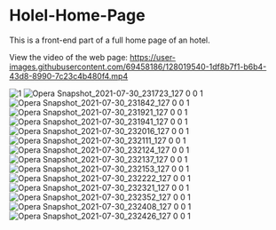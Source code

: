 # Holel-Home-Page
This is a front-end part of a full home page of an hotel. 

View the video of the web page: 
https://user-images.githubusercontent.com/69458186/128019540-1df8b7f1-b6b4-43d8-8990-7c23c4b480f4.mp4

![1](https://user-images.githubusercontent.com/69458186/128421419-e60990d8-cee3-43e2-a6d0-ce568ed9c836.png)
![Opera Snapshot_2021-07-30_231723_127 0 0 1](https://user-images.githubusercontent.com/69458186/128421426-bbd3add4-7aa9-4678-87a6-c351aa44d33b.png)
![Opera Snapshot_2021-07-30_231842_127 0 0 1](https://user-images.githubusercontent.com/69458186/128421448-276639e5-66ea-4c53-8fbd-ff8793347e65.png)
![Opera Snapshot_2021-07-30_231921_127 0 0 1](https://user-images.githubusercontent.com/69458186/128421456-1eb52bf2-eced-413c-98df-aa44a999ade3.png)
![Opera Snapshot_2021-07-30_231941_127 0 0 1](https://user-images.githubusercontent.com/69458186/128421461-b74ae268-3672-4b3b-8aee-6d7f5b7c49fb.png)
![Opera Snapshot_2021-07-30_232016_127 0 0 1](https://user-images.githubusercontent.com/69458186/128421470-538f06c0-30d0-40ed-8e6f-87e123417520.png)
![Opera Snapshot_2021-07-30_232111_127 0 0 1](https://user-images.githubusercontent.com/69458186/128421477-ab0c0d7c-7e5b-47e0-9cf7-687a723c2729.png)
![Opera Snapshot_2021-07-30_232124_127 0 0 1](https://user-images.githubusercontent.com/69458186/128421480-33264655-aed8-41e6-9810-89875a5595e7.png)
![Opera Snapshot_2021-07-30_232137_127 0 0 1](https://user-images.githubusercontent.com/69458186/128421482-65c5539c-90ad-4815-bab5-825e19054b2a.png)
![Opera Snapshot_2021-07-30_232153_127 0 0 1](https://user-images.githubusercontent.com/69458186/128421484-ad9806a3-20d7-4c92-8cb0-ab2a1ca5b327.png)
![Opera Snapshot_2021-07-30_232222_127 0 0 1](https://user-images.githubusercontent.com/69458186/128421487-70cece7e-46d5-4ec8-a9e4-b7eb97d5d4bb.png)
![Opera Snapshot_2021-07-30_232321_127 0 0 1](https://user-images.githubusercontent.com/69458186/128421492-7f1625f3-c467-426c-909f-ed86d5a19803.png)
![Opera Snapshot_2021-07-30_232352_127 0 0 1](https://user-images.githubusercontent.com/69458186/128421499-9de54f80-12b8-4899-876c-f3a6f0dce28f.png)
![Opera Snapshot_2021-07-30_232408_127 0 0 1](https://user-images.githubusercontent.com/69458186/128421503-3a73b267-3f47-43fe-9065-6ae0a7255f88.png)
![Opera Snapshot_2021-07-30_232426_127 0 0 1](https://user-images.githubusercontent.com/69458186/128421511-0f2ca6d2-f921-42b6-aaa9-ddc00f365410.png)


